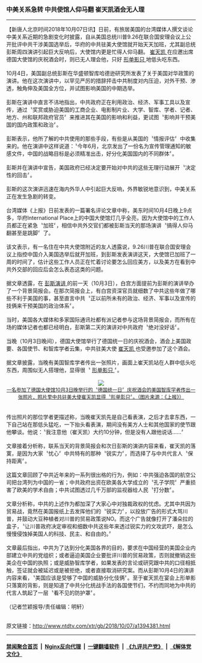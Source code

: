 ### 中美关系急转 中共使馆人仰马翻 崔天凯酒会无人理
------------------------

<div class="wysiwyg">
 【新唐人北京时间2018年10月07日讯】日前，有旅居美国的台湾媒体人撰文谈论中美关系近期的急剧变化时披露，自从美国总统川普9.26在联合国安理会议上公开批评中共干涉美国选举后，华府的中共驻美大使馆就开始天天加班，尤其副总统彭斯周四演讲引起巨大反响后，大使馆内更是忙得人仰马翻。
 <a href="http://www.ntdtv.com/xtr/gb/articlelistbytag_崔天凯.html" target="_blank">
  崔天凯
 </a>
 在应邀出席德国大使馆的庆祝酒会时，则已无人理会他，只好
 <a href="http://www.ntdtv.com/xtr/gb/articlelistbytag_形单影只.html" target="_blank">
  形单影只
 </a>
 地低头吃东西。
 <br/>
 <br/>
 10月4日，美国副总统彭斯在华盛顿智库哈德逊研究所发表了关于美国对华政策的演讲。他在这次演讲中，以罕见严厉的措辞抨击中共制度对内压迫，对外干预、渗透，触角伸及美国全方位，并试图影响美国的中期选举。
 <br/>
 <br/>
 彭斯在演讲中直言不讳地指出，中共政府正在利用政治、经济、军事工具以及宣传，通过〝奖赏或胁迫美国的工商企业、电影制片业、大学、智库、学者、记者、地方、州和联邦政府官员〞来推进其在美国的影响和利益，更试图〝影响并干预美国的国内政策和政治〞。
 <br/>
 <br/>
 彭斯表示，他所了解的中共使用的那些手段，有些是从美国的〝情报评估〞中收集来的。他在演讲中这样说道：〝今年6月，北京发出了一份名为宣传管理通知的敏感文件，中国的战略目标是必须精准出击，好分化美国国内的不同群体〞。
 <br/>
 <br/>
 彭斯并在演讲中宣告，美国政府已经决定要开始对中共的这些无理行动展开〝决定性的回击〞。
 <br/>
 <br/>
 彭斯的这次演讲迅速在海内外华人中引起巨大反响，外界敏锐地意识到，中美关系正在发生急剧的转变。
 <br/>
 <br/>
 台湾媒体《上报》日前发表的一篇署名评论文章中称，美东时间10月4日晚上9点多，华府International Place上的中国大使馆灯几乎全亮，因为大使馆中的工作人员都正在紧急〝加班〞，相信中共外交官们都被彭斯当天的那场演讲〝搞得人仰马翻甚至是跳脚〞了。
 <br/>
 <br/>
 该文表示，有一名住在中共大使馆附近的友人透露说，9.26川普在联合国安理会议上指控中国介入美国选举后就开加班，到彭斯发表演讲这天，大使馆已加班了一周的时间了，估计这些工作人员正在忙着讨论要怎么回应美方，以及美方在看到中共外交部的回应后会怎么表态这类的问题。
 <br/>
 <br/>
 据文章透露，在
 <a href="http://www.ntdtv.com/xtr/gb/articlelistbytag_彭斯演讲.html" target="_blank">
  彭斯演讲
 </a>
 的前一天（10月3日），白宫方面提前为彭斯的演讲举办了一个背景简报会。在那次简报会上，有白宫资深官员就细数了中共这些年做了哪些不利于美国的事，甚至直言中共〝正以前所未有的政治、经济、军事以及宣传的技俩来干预美国的政治体系〞。
 <br/>
 <br/>
 当时，美国各大媒体和多家国际通讯社都有派记者参与这场背景简报会，而所有在场的媒体记者也都已经明白，彭斯第二天的演讲对中共政府〝绝对没好话〞。
 <br/>
 <br/>
 当晚（10月3日晚间），德国大使馆举行了德国统一日的庆祝酒会，酒会上美国政要、各国使节、和智库学者云集，中共驻美大使
 <a href="http://www.ntdtv.com/xtr/gb/articlelistbytag_崔天凯.html" target="_blank">
  崔天凯
 </a>
 也受邀参加了这个酒会。
 <br/>
 <br/>
 据文章披露，当晚有美国智库学者传出一张照片，画面上崔天凯站在人群中低头吃东西，周围似无人搭理他，显得很〝
 <a href="http://www.ntdtv.com/xtr/gb/articlelistbytag_形单影只.html" target="_blank">
  形单影只
 </a>
 〞。
 <br/>
 <center>
  <br/>
  <a href="http://imgs.ntdtv.com/pic/2018/10-7/p9068692a92571015.jpg" target="_blank">
   <img border="0" src="http://imgs.ntdtv.com/pic/2018/10-7/p9068692a92571015-ss.jpg"/>
   <br/>
   <font size="-1">
    一名参加了德国大使馆10月3日晚举行的〝德国统一日〞庆祝酒会的美国智库学者传出一张照片，照片里中共驻美大使崔天凯显得〝形单影只〞。（图片来源：《上报》）
   </font>
  </a>
  <br/>
 </center>
 <br/>
 <br/>
 传出照片的那位学者更描述称，当晚崔天凯先是自己看表演，之后才去拿东西，一下自己站在那低头猛吃，一下抬头看表演，期间没有美方人士和其他国家的使节跟他攀谈。他说：〝我注意他（崔天凯）大约10分钟，但是没有人跟他说话......〞
 <br/>
 <br/>
 文章接着分析称，联系当天的背景简报会和次日彭斯的演讲内容来看，崔天凯的落寞，是因为大家〝忧心〞中共特有的那种〝锐实力〞，而选择了与中共代言人〝保持距离〞。
 <br/>
 <br/>
 这篇文章回顾了中共近年来的一系列很出格的行为，例如：中共强迫各国的航空公司把台湾列为中国的一省；中共政府出资在欧美各大学成立的〝孔子学院〞严重损害了欧美的学术自由；中共试图透过几千万部的监视器给人民〝打分数〞。
 <br/>
 <br/>
 文章分析称，中共的上述作为都加深了大家心中对独裁政权的忧虑。尤其中共因为贸易战，竟然在美国报纸上去发挥他们的〝锐实力〞，以投放广告的形式大骂川普，并鼓动大豆种植者对川普的贸易政策说NO。而这个广告就像打开了潘朵拉的盒子，〝让川普政府决定审视和细数中共这些年来透过锐实力的文攻武吓，是怎么慢慢侵蚀掉美国人的科技、民主、和自由的。〞
 <br/>
 <br/>
 文章最后指出，中共为了达到分化美国各界的目的，要求在中国经营的美国企业内部建立中共的党组织；或者逼迫美国企业要批评川普的贸易政策，否则就撤销这些美企在中国的执照；或是威胁智库学者，如果发表的言论或研究跟中共的口径相抵触，签证就会被延迟或是被拒绝，或者直接取消研究案。而从彭斯10月4日的演讲内容来看，〝美国应该是受够了中国的威胁分化伎俩〞。至于崔天凯在宴会上形单影只落寞的背影，则是知道了中共分化统战手法的各国使节们，不约而同地为中共的代言人筑起了一层〝看不见的防护罩〞。
 <br/>
 <br/>
 （记者竺颖报导/责任编辑：明轩）
</div>

<br/>原文链接：http://www.ntdtv.com/xtr/gb/2018/10/07/a1394381.html


------------------------
#### [禁闻聚合首页](https://github.com/gfw-breaker/banned-news/blob/master/README.md) &nbsp;|&nbsp; [Nginx反向代理](https://github.com/gfw-breaker/open-proxy/blob/master/README.md) &nbsp;|&nbsp; [一键翻墙软件](https://github.com/gfw-breaker/nogfw/blob/master/README.md) &nbsp;|&nbsp; [《九评共产党》](https://github.com/gfw-breaker/9ping.md/blob/master/README.md#九评之一评共产党是什么) &nbsp;|&nbsp; [《解体党文化》](https://github.com/gfw-breaker/jtdwh.md/blob/master/README.md#绪论)
